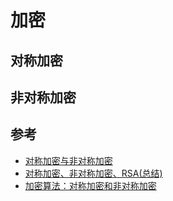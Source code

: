 # 加密



## 对称加密

## 非对称加密

## 参考

- [对称加密与非对称加密](https://zhuanlan.zhihu.com/p/30573146)
- [对称加密、非对称加密、RSA(总结)](https://juejin.cn/post/6844903584073515016)
- [加密算法：对称加密和非对称加密](https://www.cnblogs.com/myseries/p/8654643.html)